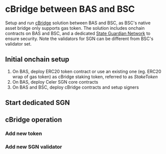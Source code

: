 # cBridge between BAS and BSC
Setup and run [cBridge](https://cbridge.celer.network/) solution between BAS and BSC, as BSC's native asset bridge only supports gas token.
The solution includes onchain contracts on BAS and BSC, and a dedicated [State Guardian Network](https://cbridge-docs.celer.network/introduction/state-guardian-network) to ensure security.
Note the validators for SGN can be different from BSC's validator set.

## Initial onchain setup
1. On BAS, deploy ERC20 token contract or use an existing one (eg. ERC20 wrap of gas token) as cBridge staking token, referred to as *StakeToken*
2. On BAS, deploy Celer SGN core contracts
3. On BAS and BSC, deploy cBridge contracts and setup signers

## Start dedicated SGN


## cBridge operation
### Add new token
### Add new SGN validator
